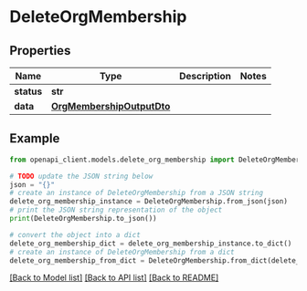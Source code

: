 # DeleteOrgMembership


## Properties

Name | Type | Description | Notes
------------ | ------------- | ------------- | -------------
**status** | **str** |  | 
**data** | [**OrgMembershipOutputDto**](OrgMembershipOutputDto.md) |  | 

## Example

```python
from openapi_client.models.delete_org_membership import DeleteOrgMembership

# TODO update the JSON string below
json = "{}"
# create an instance of DeleteOrgMembership from a JSON string
delete_org_membership_instance = DeleteOrgMembership.from_json(json)
# print the JSON string representation of the object
print(DeleteOrgMembership.to_json())

# convert the object into a dict
delete_org_membership_dict = delete_org_membership_instance.to_dict()
# create an instance of DeleteOrgMembership from a dict
delete_org_membership_from_dict = DeleteOrgMembership.from_dict(delete_org_membership_dict)
```
[[Back to Model list]](../README.md#documentation-for-models) [[Back to API list]](../README.md#documentation-for-api-endpoints) [[Back to README]](../README.md)



